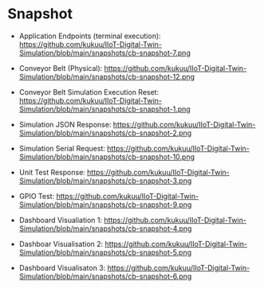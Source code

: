 # Snapshot

- Application Endpoints (terminal execution): https://github.com/kukuu/IIoT-Digital-Twin-Simulation/blob/main/snapshots/cb-snapshot-7.png
- Conveyor Belt (Physical): 
https://github.com/kukuu/IIoT-Digital-Twin-Simulation/blob/main/snapshots/cb-snapshot-12.png

- Conveyor Belt Simulation Execution Reset:
https://github.com/kukuu/IIoT-Digital-Twin-Simulation/blob/main/snapshots/cb-snapshot-1.png

- Simulation JSON Response:
https://github.com/kukuu/IIoT-Digital-Twin-Simulation/blob/main/snapshots/cb-snapshot-2.png

- Simulation Serial  Request: https://github.com/kukuu/IIoT-Digital-Twin-Simulation/blob/main/snapshots/cb-snapshot-10.png

- Unit Test Response: https://github.com/kukuu/IIoT-Digital-Twin-Simulation/blob/main/snapshots/cb-snapshot-3.png
- GPIO Test: https://github.com/kukuu/IIoT-Digital-Twin-Simulation/blob/main/snapshots/cb-snapshot-9.png
  
- Dashboard Visualiation 1: https://github.com/kukuu/IIoT-Digital-Twin-Simulation/blob/main/snapshots/cb-snapshot-4.png
  
- Dashboar Visualisation 2: https://github.com/kukuu/IIoT-Digital-Twin-Simulation/blob/main/snapshots/cb-snapshot-5.png
- Dashboard Visualisaton 3: https://github.com/kukuu/IIoT-Digital-Twin-Simulation/blob/main/snapshots/cb-snapshot-6.png
